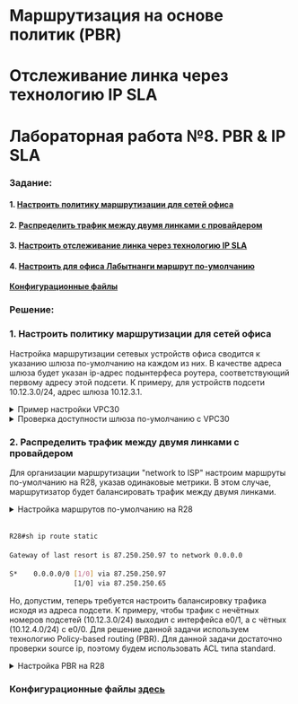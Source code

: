# Маршрутизация на основе политик (PBR)
# Отслеживание линка через технологию IP SLA
# Лабораторная работа №8. PBR & IP SLA

### Задание:
#### 1. [Настроить политику маршрутизации для сетей офиса](README.md#1-настроить-политику-маршрутизации-для-сетей-офиса-1)
#### 2. [Распределить трафик между двумя линками с провайдером](README.md#2-распределить-трафик-между-двумя-линками-с-провайдером-1)
#### 3. [Настроить отслеживание линка через технологию IP SLA](README.md#3-настроить-отслеживание-линка-через-технологию-ip-sla-1)
#### 4. [Настроить для офиса Лабытнанги маршрут по-умолчанию](README.md#4-настроить-для-офиса-лабытнанги-маршрут-по-умолчанию-1)


#### [Конфигурационные файлы](README.md#конфигурационные-файлы-здесь)


### Решение:

### 1. Настроить политику маршрутизации для сетей офиса

Настройка маршрутизации сетевых устройств офиса сводится к указанию шлюза по-умолчанию на каждом из них. В качестве адреса шлюза будет указан ip-адрес подынтерфеса роутера, соответствующий первому адресу этой подсети. К примеру, для устройств подсети 10.12.3.0/24, адрес шлюза 10.12.3.1.

<details>
 <summary>Пример настройки VPC30</summary>

``` bash
set pcname VPC30
ip 10.12.3.30/24 10.12.3.1
ip 2001:FFCC:3000:3::30/64 2001:FFCC:3000:3::1

```
</details>
<details>
 <summary>Проверка доступности шлюза по-умолчанию с VPC30</summary>

\
![ping_vpc30](ping_vpc30.png)
</details>


### 2. Распределить трафик между двумя линками с провайдером

Для организации маршрутизации "network to ISP" настроим маршруты по-умолчанию на R28, указав одинаковые метрики. В этом случае, маршрутизатор будет балансировать трафик между двумя линками.

<details>
 <summary>Настройка маршрутов по-умолчанию на R28</summary>

``` bash
conf t
 ip route 0.0.0.0 0.0.0.0 87.250.250.97 1 name "to R25 (ISP Триада)"
 ip route 0.0.0.0 0.0.0.0 87.250.250.65 1 name "to R26 (ISP Триада)"
 ipv6 route ::/0 2001:FFCC:3000:2528::25 1 name "to R25 (ISP Триада)"
 ipv6 route ::/0 2001:FFCC:3000:2628::26 1 name "to R26 (ISP Триада)"
 exit
```
</details>
<br>

``` bash
R28#sh ip route static

Gateway of last resort is 87.250.250.97 to network 0.0.0.0

S*    0.0.0.0/0 [1/0] via 87.250.250.97
                [1/0] via 87.250.250.65
```

Но, допустим, теперь требуется настроить балансировку трафика исходя из адреса подсети. К примеру, чтобы трафик с нечётных номеров подсетей (10.12.3.0/24) выходил с интерфейса e0/1, а с чётных (10.12.4.0/24) с e0/0. Для решение данной задачи используем технологию Policy-based routing (PBR). Для данной задачи достаточно проверки source ip, поэтому будем использовать ACL типа standard.


<details>
 <summary>Настройка PBR на R28</summary>

``` bash
ip access-list standard ACL_PBR_TO_R25
  permit 10.12.1.0 0.0.254.255
  deny any
  exit
ip access-list standard ACL_PBR_TO_R26
  permit 10.12.0.0 0.0.254.255
  deny any
  exit
route-map PBR_TO_R25 permit 10
  match ip address ACL_PBR_TO_R25
  set ip next-hop 5.255.255.33
  exit
route-map PBR_TO_R26 permit 10
  match ip address ACL_PBR_TO_R25
  set ip next-hop 5.255.255.65
  exit
int e0/1
  ip policy route-map PBR_TO_R25
exit
int e0/0
  ip policy route-map PBR_TO_R26
exit

```
</details>


### Конфигурационные файлы [здесь](config/)